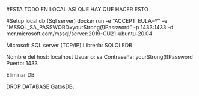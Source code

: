 #ESTA TODO EN LOCAL ASÍ QUE HAY QUE HACER ESTO


#Setup local db (Sql server)
 docker run -e "ACCEPT_EULA=Y" -e "MSSQL_SA_PASSWORD=yourStrong(!)Password" -p 1433:1433 -d mcr.microsoft.com/mssql/server:2019-CU21-ubuntu-20.04

Microsoft SQL server (TCP/IP)
Librería: SQLOLEDB

 Nombre del host: localhost
 Usuario: sa
 Contraseña: yourStrong(!)Password
 Puerto: 1433
 
 Eliminar DB
 
 DROP DATABASE GatosDB;

